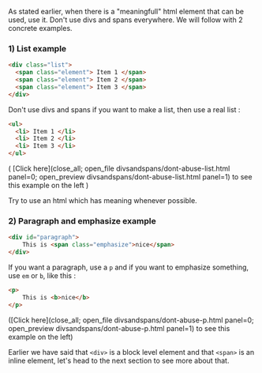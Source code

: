 As stated earlier, when there is a "meaningfull" html element that can be used, use it. Don't use divs and spans everywhere. We will follow with 2 concrete examples.

### 1) List example

```html
<div class="list">
  <span class="element"> Item 1 </span>
  <span class="element"> Item 2 </span>
  <span class="element"> Item 3 </span>
</div>
```

Don't use divs and spans if you want to make a list, then use a real list :

```html
<ul>
  <li> Item 1 </li>
  <li> Item 2 </li>
  <li> Item 3 </li>
</ul>
```

( [Click here](close_all; open_file divsandspans/dont-abuse-list.html panel=0; open_preview divsandspans/dont-abuse-list.html panel=1) to see this example on the left )

Try to use an html which has meaning whenever possible.


### 2) Paragraph and emphasize example

```html
<div id="paragraph">
    This is <span class="emphasize">nice</span>
</div>
```

If you want a paragraph, use a `p` and if you want to emphasize something, use `em` or `b`, like this :

```html
<p>
    This is <b>nice</b>
</p>
```

([Click here](close_all; open_file divsandspans/dont-abuse-p.html panel=0; open_preview divsandspans/dont-abuse-p.html panel=1) to see this example on the left)


Earlier we have said that `<div>` is a block level element and that `<span>` is an inline element, let's head to the next section to see more about that.
